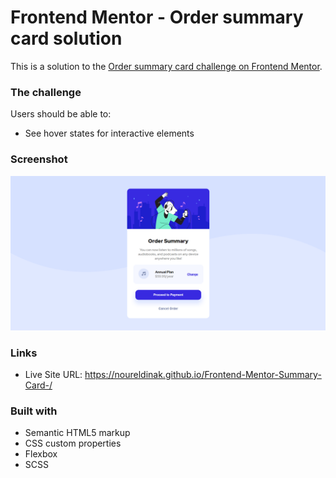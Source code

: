 # Frontend Mentor - Order summary card solution

This is a solution to the [Order summary card challenge on Frontend Mentor](https://www.frontendmentor.io/challenges/order-summary-component-QlPmajDUj). 



### The challenge

Users should be able to:

- See hover states for interactive elements

### Screenshot

![](./screenshot.png)

### Links

- Live Site URL: https://noureldinak.github.io/Frontend-Mentor-Summary-Card-/


### Built with

- Semantic HTML5 markup
- CSS custom properties
- Flexbox
- SCSS
